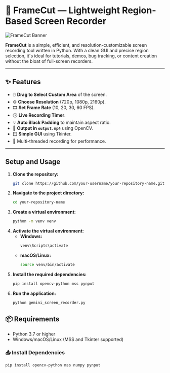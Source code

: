 # 🎥 FrameCut — Lightweight Region-Based Screen Recorder

![FrameCut Banner](https://your-image-link-here.gif) <!-- 🔄 Replace with your actual GIF URL -->

**FrameCut** is a simple, efficient, and resolution-customizable screen recording tool written in Python. With a clean GUI and precise region selection, it's ideal for tutorials, demos, bug tracking, or content creation without the bloat of full-screen recorders.

---

## ✨ Features

- 🖱️ **Drag to Select Custom Area** of the screen.
- ⚙️ **Choose Resolution** (720p, 1080p, 2160p).
- 🎞️ **Set Frame Rate** (10, 20, 30, 60 FPS).
- 🕒 **Live Recording Timer**.
- 💡 **Auto Black Padding** to maintain aspect ratio.
- 💾 **Output in `output.mp4`** using OpenCV.
- 🪟 **Simple GUI** using Tkinter.
- 🧵 Multi-threaded recording for performance.

---
## Setup and Usage

1.  **Clone the repository:**
    ```bash
    git clone https://github.com/your-username/your-repository-name.git
    ```
2.  **Navigate to the project directory:**
    ```bash
    cd your-repository-name
    ```
3.  **Create a virtual environment:**
    ```bash
    python -m venv venv
    ```
4.  **Activate the virtual environment:**
    *   **Windows:**
        ```bash
        venv\Scripts\activate
        ```
    *   **macOS/Linux:**
        ```bash
        source venv/bin/activate
        ```
5.  **Install the required dependencies:**
    ```bash
    pip install opencv-python mss pynput
    ```
6.  **Run the application:**
    ```bash
    python gemini_screen_recorder.py
    ```


## 📦 Requirements

- Python 3.7 or higher  
- Windows/macOS/Linux (MSS and Tkinter supported)

### 📥 Install Dependencies

```bash
pip install opencv-python mss numpy pynput
